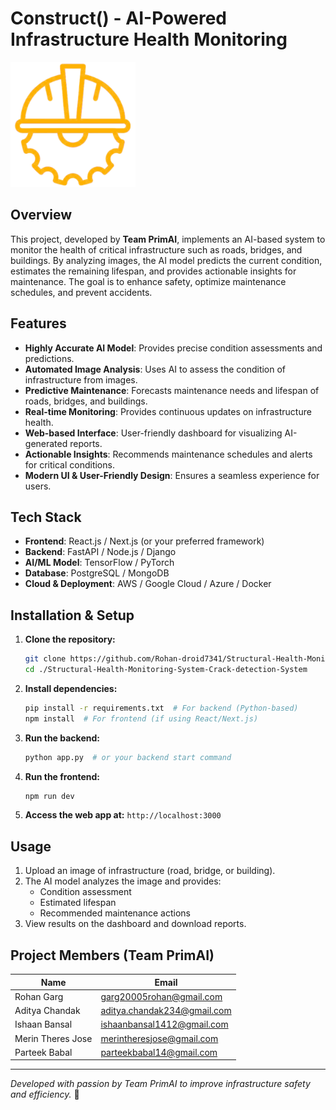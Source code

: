 # Construct() - AI-Powered Infrastructure Health Monitoring

<!-- ![Construct () icon](./frontend/images_videos/logo_readme.png) -->
<img src="./frontend/images_videos/logo_readme.png" alt="Description" width="200" height="200" />


## Overview

This project, developed by **Team PrimAI**, implements an AI-based system to monitor the health of critical infrastructure such as roads, bridges, and buildings. By analyzing images, the AI model predicts the current condition, estimates the remaining lifespan, and provides actionable insights for maintenance. The goal is to enhance safety, optimize maintenance schedules, and prevent accidents.

## Features

- **Highly Accurate AI Model**: Provides precise condition assessments and predictions.
- **Automated Image Analysis**: Uses AI to assess the condition of infrastructure from images.
- **Predictive Maintenance**: Forecasts maintenance needs and lifespan of roads, bridges, and buildings.
- **Real-time Monitoring**: Provides continuous updates on infrastructure health.
- **Web-based Interface**: User-friendly dashboard for visualizing AI-generated reports.
- **Actionable Insights**: Recommends maintenance schedules and alerts for critical conditions.
- **Modern UI & User-Friendly Design**: Ensures a seamless experience for users.

## Tech Stack

- **Frontend**: React.js / Next.js (or your preferred framework)
- **Backend**: FastAPI / Node.js / Django
- **AI/ML Model**: TensorFlow / PyTorch
- **Database**: PostgreSQL / MongoDB
- **Cloud & Deployment**: AWS / Google Cloud / Azure / Docker

## Installation & Setup

1. **Clone the repository:**
   ```bash
   git clone https://github.com/Rohan-droid7341/Structural-Health-Monitoring-System-Crack-detection-System
   cd ./Structural-Health-Monitoring-System-Crack-detection-System
   ```
2. **Install dependencies:**
   ```bash
   pip install -r requirements.txt  # For backend (Python-based)
   npm install  # For frontend (if using React/Next.js)
   ```
3. **Run the backend:**
   ```bash
   python app.py  # or your backend start command
   ```
4. **Run the frontend:**
   ```bash
   npm run dev
   ```
5. **Access the web app at:** `http://localhost:3000`

## Usage

1. Upload an image of infrastructure (road, bridge, or building).
2. The AI model analyzes the image and provides:
   - Condition assessment
   - Estimated lifespan
   - Recommended maintenance actions
3. View results on the dashboard and download reports.

## Project Members (Team PrimAI)

| Name               | Email                                                          |
| ------------------ | -------------------------------------------------------------- |
| Rohan Garg         | [garg20005rohan@gmail.com](mailto\:garg20005rohan@gmail.com)       |
| Aditya Chandak     | [aditya.chandak234@gmail.com](mailto\:aditya.chandak234@gmail.com) |
| Ishaan Bansal      | [ishaanbansal1412@gmail.com](mailto\:ishaanbansal1412@gmail.com) |
| Merin Theres Jose  | [merintheresjose@gmail.com](mailto\:merintheresjose@gmail.com) |
| Parteek Babal      | [parteekbabal14@gmail.com](mailto\:parteekbabal14@gmail.com) |

<!-- ## Contributing

Contributions are welcome! Feel free to open issues or submit pull requests. -->

<!-- ## License

This project is licensed under the MIT License. -->

---

*Developed with passion by Team PrimAI to improve infrastructure safety and efficiency.* 🚀

